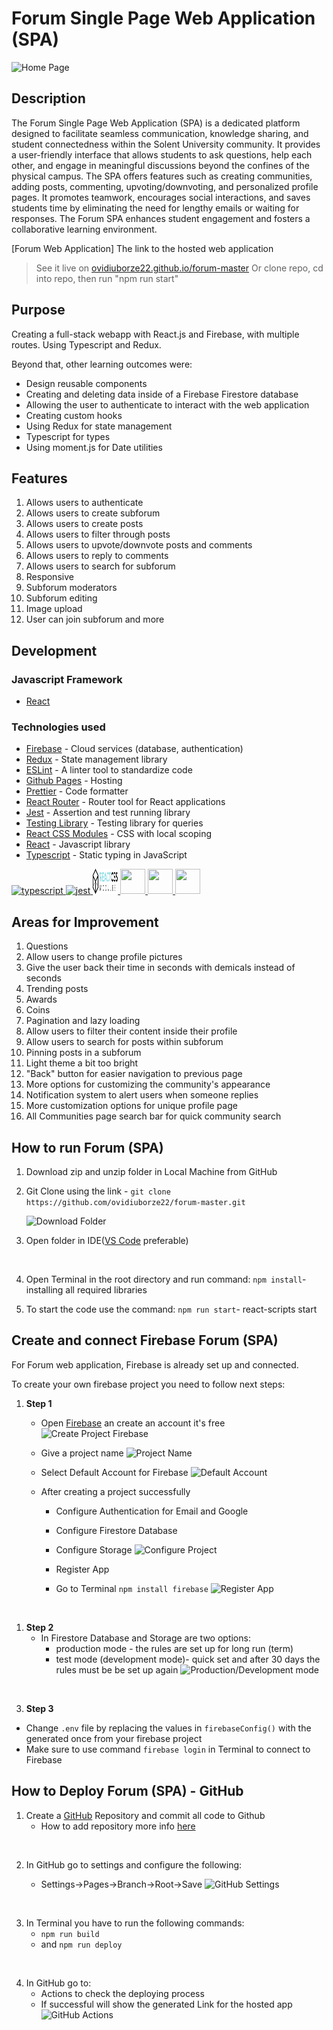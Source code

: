 # Forum Single Page Web Application (SPA)

![Home Page](https://res.cloudinary.com/dqnbdaara/image/upload/v1685912859/Forum/Screenshot_2023-06-04_202334_t1usbv.png)

## Description

The Forum Single Page Web Application (SPA) is a dedicated platform designed to facilitate seamless communication, knowledge sharing, and student connectedness within the Solent University community. It provides a user-friendly interface that allows students to ask questions, help each other, and engage in meaningful discussions beyond the confines of the physical campus. The SPA offers features such as creating communities, adding posts, commenting, upvoting/downvoting, and personalized profile pages. It promotes teamwork, encourages social interactions, and saves students time by eliminating the need for lengthy emails or waiting for responses. The Forum SPA enhances student engagement and fosters a collaborative learning environment.

[Forum Web Application] The link to the hosted web application

> See it live on [ovidiuborze22.github.io/forum-master](https://ovidiuborze22.github.io/forum-master/)
> Or clone repo, cd into repo, then run "npm run start"

## Purpose

Creating a full-stack webapp with React.js and Firebase, with multiple routes. Using Typescript and Redux.

Beyond that, other learning outcomes were:

- Design reusable components
- Creating and deleting data inside of a Firebase Firestore database
- Allowing the user to authenticate to interact with the web application
- Creating custom hooks
- Using Redux for state management
- Typescript for types
- Using moment.js for Date utilities

## Features

1. Allows users to authenticate
2. Allows users to create subforum
3. Allows users to create posts
4. Allows users to filter through posts
5. Allows users to upvote/downvote posts and comments
6. Allows users to reply to comments
7. Allows users to search for subforum
8. Responsive
9. Subforum moderators
10. Subforum editing
11. Image upload
12. User can join subforum and more

## Development

### Javascript Framework

- [React](https://github.com/facebook/create-react-app)

### Technologies used

- [Firebase](https://firebase.google.com/) - Cloud services (database, authentication)
- [Redux](https://redux.js.org) - State management library
- [ESLint](https://eslint.org/) - A linter tool to standardize code
- [Github Pages](https://pages.github.com/) - Hosting
- [Prettier](https://prettier.io/) - Code formatter
- [React Router](https://reactrouter.com/web/guides/quick-start) - Router tool for React applications
- [Jest](https://github.com/facebook/jest) - Assertion and test running library
- [Testing Library](https://github.com/testing-library/dom-testing-library) - Testing library for queries
- [React CSS Modules](https://github.com/gajus/react-css-modules) - CSS with local scoping
- [React](https://github.com/facebook/react/) - Javascript library
- [Typescript](https://www.typescriptlang.org/) - Static typing in JavaScript

<p align="left"> 
<a href="https://www.typescriptlang.org/" target="_blank"> 
  <img src="https://www.manejandodatos.es/wp-content/uploads/2015/03/typescript.png" alt="typescript" width="40" height="40"/> </a>
<a href="https://jestjs.io" target="_blank"> 
  <img src="https://www.vectorlogo.zone/logos/jestjsio/jestjsio-icon.svg" alt="jest" width="40" height="40"/> 
</a>
<a href="https://github.com/gajus/react-css-modules"> 
  <img src="https://raw.githubusercontent.com/gajus/react-css-modules/master/.README/react-css-modules.png" width="40" height="40"/> 
</a> 
<a href="https://redux.js.org/"> 
  <img src="https://raw.githubusercontent.com/reactjs/redux/master/logo/logo.png" width="40" height="40"/> 
</a> 
<a href="https://firebase.google.com/"> 
  <img src="https://res.cloudinary.com/startup-grind/image/upload/c_fill,dpr_2.0,f_auto,g_center,h_1080,q_100,w_1080/v1/gcs/platform-data-goog/events/firebase%20icon.jpg" width="40" height="40"/> 
<a href="https://testing-library.com/"> <img src="https://testing-library.com/img/octopus-64x64.png" width="40" height="40"/> </a> 
</p>

## Areas for Improvement

1. Questions
2. Allow users to change profile pictures
3. Give the user back their time in seconds with demicals instead of seconds
4. Trending posts
5. Awards
6. Coins
7. Pagination and lazy loading
8. Allow users to filter their content inside their profile
9. Allow users to search for posts within subforum
10. Pinning posts in a subforum
11. Light theme a bit too bright
12. "Back" button for easier navigation to previous page
13. More options for customizing the community's appearance
14. Notification system to alert users when someone replies
15. More customization options for unique profile page
16. All Communities page search bar for quick community search

## How to run Forum (SPA)

1. Download zip and unzip folder in Local Machine from GitHub
   <br>
2. Git Clone using the link - `git clone https://github.com/ovidiuborze22/forum-master.git`
   
    ![Download Folder](https://res.cloudinary.com/dqnbdaara/image/upload/v1685913510/Forum/Screenshot_2023-06-04_221714_wn8ufr.png)

3. Open folder in IDE([VS Code](https://code.visualstudio.com/download) preferable)
<br> 

4. Open Terminal in the root directory and run command: 
   `npm install`-installing all required libraries 
   <br>

5. To start the code use the command:
   `npm run start`- react-scripts start

## Create and connect Firebase Forum (SPA)

For Forum web application, Firebase is already set up and connected.

To create your own firebase project you need to follow next steps:

1. **Step 1**
     - Open [Firebase](https://firebase.google.com/) an create an account it's free
    ![Create Project Firebase](https://res.cloudinary.com/dqnbdaara/image/upload/v1685915028/Forum/Screenshot_2023-06-04_224229_xwz2cm.png)

    - Give a project name
    ![Project Name](https://res.cloudinary.com/dqnbdaara/image/upload/v1685915299/Forum/Screenshot_2023-06-04_224615_joygcx.png)

    - Select Default Account for Firebase
    ![Default Account](https://res.cloudinary.com/dqnbdaara/image/upload/v1685915502/Forum/Screenshot_2023-06-04_225107_sszxr8.png)

    - After creating a project successfully 
      - Configure Authentication for Email and Google
      - Configure Firestore Database
      - Configure Storage
    ![Configure Project](https://res.cloudinary.com/dqnbdaara/image/upload/v1685916055/Forum/Screenshot_2023-06-04_225819_nacusw.png)
    
      - Register App 
      - Go to Terminal `npm install firebase` 
    ![Register App](https://res.cloudinary.com/dqnbdaara/image/upload/v1685916647/Forum/Screenshot_2023-06-04_230825_erocpm.png) 

<br>

1. **Step 2**
   - In Firestore Database and Storage are two options: 
     - production mode - the rules are set up for long run (term)
     - test mode (development mode)- quick set and after 30 days the rules must be be set up again
    ![Production/Development mode](https://res.cloudinary.com/dqnbdaara/image/upload/v1685917613/Forum/Screenshot_2023-06-04_232550_umsjjh.png)

<br>

3. **Step 3** 
  
  - Change `.env` file by replacing the values in `firebaseConfig()` with the generated once from your firebase project
  - Make sure to use command `firebase login` in Terminal to connect to Firebase

## How to Deploy Forum (SPA) - GitHub

1. Create a [GitHub](https://github.com/) Repository and commit all code to Github
   - How to add repository more info [here](https://docs.github.com/en/github-ae@latest/get-started/quickstart/create-a-repo) 
<br>

2. In GitHub go to settings and configure the following:
   
   - Settings->Pages->Branch->Root->Save
  ![GitHub Settings](https://res.cloudinary.com/dqnbdaara/image/upload/v1685918784/Forum/Screenshot_2023-06-04_234431_ata9zl.png)

<br>

3. In Terminal you have to run the following commands:
   - `npm run build`
   - and `npm run deploy`
<br>

4. In GitHub go to:
   - Actions to check the deploying process
   - If successful will show the generated Link for the hosted app
  ![GitHub Actions](https://res.cloudinary.com/dqnbdaara/image/upload/v1685919374/Forum/Screenshot_2023-06-04_235429_xp4lgp.png)

